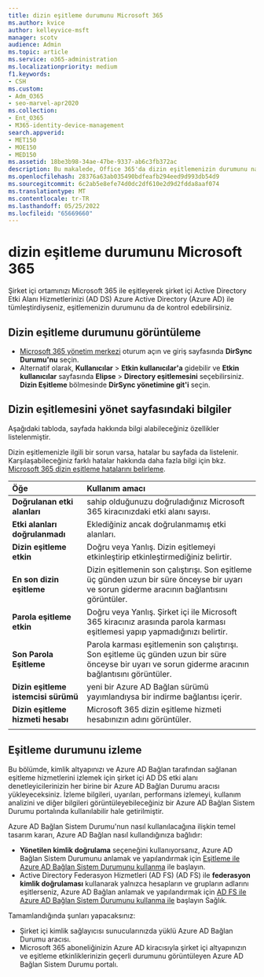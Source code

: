 ```yaml
---
title: dizin eşitleme durumunu Microsoft 365
ms.author: kvice
author: kelleyvice-msft
manager: scotv
audience: Admin
ms.topic: article
ms.service: o365-administration
ms.localizationpriority: medium
f1.keywords:
- CSH
ms.custom:
- Adm_O365
- seo-marvel-apr2020
ms.collection:
- Ent_O365
- M365-identity-device-management
search.appverid:
- MET150
- MOE150
- MED150
ms.assetid: 18be3b98-34ae-47be-9337-ab6c3fb372ac
description: Bu makalede, Office 365'da dizin eşitlemenizin durumunu nasıl denetleyeceğinizi öğrenin.
ms.openlocfilehash: 28376a63ab035490bdfeafb294eed9d993db54d9
ms.sourcegitcommit: 6c2ab5e8efe74d0dc2df610e2d9d2fdda8aaf074
ms.translationtype: MT
ms.contentlocale: tr-TR
ms.lasthandoff: 05/25/2022
ms.locfileid: "65669660"
---
```

# <a name="view-directory-synchronization-status-in-microsoft-365"></a>dizin eşitleme durumunu Microsoft 365

Şirket içi ortamınızı Microsoft 365 ile eşitleyerek şirket içi Active Directory Etki Alanı Hizmetlerinizi (AD DS) Azure Active Directory (Azure AD) ile tümleştirdiyseniz, eşitlemenizin durumunu da de kontrol edebilirsiniz.
  
## <a name="view-directory-synchronization-status"></a>Dizin eşitleme durumunu görüntüleme

- [Microsoft 365 yönetim merkezi](https://admin.microsoft.com) oturum açın ve giriş sayfasında **DirSync Durumu'nu** seçin.
- Alternatif olarak, **Kullanıcılar** \> **Etkin kullanıcılar'a** gidebilir ve **Etkin kullanıcılar** sayfasında **Elipse** \> **Directory eşitlemesini** seçebilirsiniz. **Dizin Eşitleme** bölmesinde **DirSync yönetimine git'i** seçin.

## <a name="information-on-the-manage-directory-synchronization-page"></a>Dizin eşitlemesini yönet sayfasındaki bilgiler

Aşağıdaki tabloda, sayfada hakkında bilgi alabileceğiniz özellikler listelenmiştir.
  
Dizin eşitlemenizle ilgili bir sorun varsa, hatalar bu sayfada da listelenir. Karşılaşabileceğiniz farklı hatalar hakkında daha fazla bilgi için bkz. [Microsoft 365 dizin eşitleme hatalarını belirleme](identify-directory-synchronization-errors.md).
  
|Öğe|Kullanım amacı|
|:-----|:-----|
|**Doğrulanan etki alanları** | sahip olduğunuzu doğruladığınız Microsoft 365 kiracınızdaki etki alanı sayısı. |
|**Etki alanları doğrulanmadı** | Eklediğiniz ancak doğrulanmamış etki alanları. |
|**Dizin eşitleme etkin** |Doğru veya Yanlış. Dizin eşitlemeyi etkinleştirip etkinleştirmediğiniz belirtir. |
|**En son dizin eşitleme** | Dizin eşitlemenin son çalıştırışı. Son eşitleme üç günden uzun bir süre önceyse bir uyarı ve sorun giderme aracının bağlantısını görüntüler. |
|**Parola eşitleme etkin** | Doğru veya Yanlış. Şirket içi ile Microsoft 365 kiracınız arasında parola karması eşitlemesi yapıp yapmadığınızı belirtir. |
|**Son Parola Eşitleme** | Parola karması eşitlemenin son çalıştırışı. Son eşitleme üç günden uzun bir süre önceyse bir uyarı ve sorun giderme aracının bağlantısını görüntüler. |
|**Dizin eşitleme istemcisi sürümü** | yeni bir Azure AD Bağlan sürümü yayımlandıysa bir indirme bağlantısı içerir. |
|**Dizin eşitleme hizmeti hesabı** | Microsoft 365 dizin eşitleme hizmeti hesabınızın adını görüntüler. |
|||

## <a name="monitor-synchronization-health"></a>Eşitleme durumunu izleme

Bu bölümde, kimlik altyapınızı ve Azure AD Bağlan tarafından sağlanan eşitleme hizmetlerini izlemek için şirket içi AD DS etki alanı denetleyicilerinizin her birine bir Azure AD Bağlan Durumu aracısı yükleyeceksiniz. İzleme bilgileri, uyarıları, performans izlemeyi, kullanım analizini ve diğer bilgileri görüntüleyebileceğiniz bir Azure AD Bağlan Sistem Durumu portalında kullanılabilir hale getirilmiştir.

Azure AD Bağlan Sistem Durumu'nun nasıl kullanılacağına ilişkin temel tasarım kararı, Azure AD Bağlan nasıl kullandığınıza bağlıdır:

- **Yönetilen kimlik doğrulama** seçeneğini kullanıyorsanız, Azure AD Bağlan Sistem Durumunu anlamak ve yapılandırmak için [Eşitleme ile Azure AD Bağlan Sistem Durumunu kullanma](/azure/active-directory/connect-health/active-directory-aadconnect-health-sync) ile başlayın.
- Active Directory Federasyon Hizmetleri (AD FS) (AD FS) ile **federasyon kimlik doğrulaması** kullanarak yalnızca hesapların ve grupların adlarını eşitlerseniz, Azure AD Bağlan anlamak ve yapılandırmak için [AD FS ile Azure AD Bağlan Sistem Durumunu kullanma ile](/azure/active-directory/connect-health/active-directory-aadconnect-health-adfs) başlayın  Sağlık.

Tamamlandığında şunları yapacaksınız:

- Şirket içi kimlik sağlayıcısı sunucularınızda yüklü Azure AD Bağlan Durumu aracısı.
- Microsoft 365 aboneliğinizin Azure AD kiracısıyla şirket içi altyapınızın ve eşitleme etkinliklerinizin geçerli durumunu görüntüleyen Azure AD Bağlan Sistem Durumu portalı.
